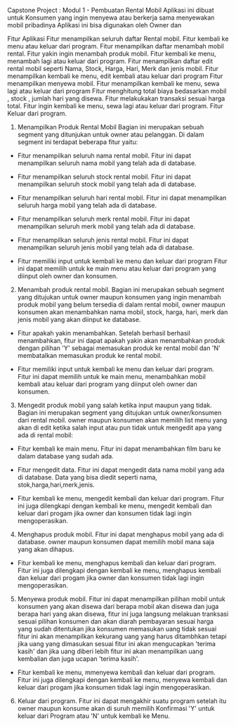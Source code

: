 Capstone Project : Modul 1 - Pembuatan Rental Mobil
Aplikasi ini dibuat untuk Konsumen yang ingin menyewa atau berkerja sama menyewakan mobil pribadinya Aplikasi ini bisa digunakan oleh Owner dan

Fitur Aplikasi
Fitur menampilkan seluruh daftar Rental mobil.
Fitur kembali ke menu atau keluar dari program.
Fitur menampilkan daftar menambah mobil rental.
Fitur yakin ingin menambah produk mobil.
Fitur kembali ke menu, menambah lagi atau keluar dari program.
Fitur menampilkan daftar edit rental mobil seperti Nama, Stock, Harga, Hari, Merk dan jenis mobil.
Fitur menampilkan kembali ke menu, edit kembali atau keluar dari program
Fitur menampilkan menyewa mobil.
Fitur menampilkan kembali ke menu, sewa lagi atau keluar dari program
Fitur menghitung total biaya bedasarkan mobil , stock , jumlah hari yang disewa.
Fitur melakukakan transaksi sesuai harga total.
Fitur ingin kembali ke menu, sewa lagi atau keluar dari program.
Fitur Keluar dari program.
1. Menampilkan Produk Rental Mobil
Bagian ini merupakan sebuah segment yang ditunjukan untuk owner atau pelanggan. Di dalam segment ini terdapat beberapa fitur yaitu:

- Fitur menampilkan seluruh nama rental mobil.
Fitur ini dapat menampilkan seluruh nama mobil yang telah ada di database.

- Fitur menampilkan seluruh stock rental mobil.
Fitur ini dapat menampilkan seluruh stock mobil yang telah ada di database.

- Fitur menampilkan seluruh hari rental mobil.
Fitur ini dapat menampilkan seluruh harga mobil yang telah ada di database.

- Fitur menampilkan seluruh merk rental mobil.
Fitur ini dapat menampilkan seluruh merk mobil yang telah ada di database.

- Fitur menampilkan seluruh jenis rental mobil.
Fitur ini dapat menampilkan seluruh jenis mobil yang telah ada di database.

- Fitur memiliki input untuk kembali ke menu dan keluar dari program
Fitur ini dapat memilih untuk ke main menu atau keluar dari program yang diinput oleh owner dan konsumen.

2. Menambah produk rental mobil.
Bagian ini merupakan sebuah segment yang ditujukan untuk owner maupun konsumen yang ingin menambah produk mobil yang belum tersedia di dalam rental mobil, owner maupun konsumen akan menambahkan nama mobil, stock, harga, hari, merk dan jenis mobil yang akan diinput ke database.

- Fitur apakah yakin menambahkan.
Setelah berhasil berhasil menambahkan, fitur ini dapat apakah yakin akan menambahkan produk dengan pilihan 'Y' sebagai memasukan produk ke rental mobil dan 'N' membatalkan memasukan produk ke rental mobil.

- Fitur memiliki input untuk kembali ke menu dan keluar dari program.
Fitur ini dapat memilih untuk ke main menu, menambahkan mobil kembali atau keluar dari program yang diinput oleh owner dan konsumen.

3. Mengedit produk mobil yang salah ketika input maupun yang tidak.
Bagian ini merupakan segment yang ditujukan untuk owner/konsumen dari rental mobil. owner maupun konsumen akan memilih list menu yang akan di edit ketika salah input atau pun tidak untuk mengedit apa yang ada di rental mobil:

- Fitur kembali ke main menu.
Fitur ini dapat menambahkan film baru ke dalam database yang sudah ada.

- Fitur mengedit data.
Fitur ini dapat mengedit data nama mobil yang ada di database. Data yang bisa diedit seperti nama, stok,harga,hari,merk,jenis.

- Fitur kembali ke menu, mengedit kembali dan keluar dari program.
Fitur ini juga dilengkapi dengan kembali ke menu, mengedit kembali dan keluar dari progam jika owner dan konsumen tidak lagi ingin mengoperasikan.

4. Menghapus produk mobil.
Fitur ini dapat menghapus mobil yang ada di database. owner maupun konsumen dapat memilih mobil mana saja yang akan dihapus.

- Fitur kembali ke menu, menghapus kembali dan keluar dari program.
Fitur ini juga dilengkapi dengan kembali ke menu, menghapus kembali dan keluar dari progam jika owner dan konsumen tidak lagi ingin mengoperasikan.

5. Menyewa produk mobil.
Fitur ini dapat menampilkan pilihan mobil untuk konsumen yang akan disewa dari berapa mobil akan disewa dan juga berapa hari yang akan disewa, fitur ini juga langsung melakuan tranksasi sesuai pilihan konsumen dan akan diarah pembayaran sesuai harga yang sudah ditentukan jika konsumen memasukan uang tidak sesuai fitur ini akan menampilkan kekurang uang yang harus ditambhkan tetapi jika uang yang dimasukan sesuai fitur ini akan mengucapkan 'terima kasih' dan jika uang diberi lebih fitur ini akan menampilkan uang kembalian dan juga ucapan 'terima kasih'.

- Fitur kembali ke menu, mmenyewa kembali dan keluar dari program.
Fitur ini juga dilengkapi dengan kembali ke menu, menyewa kembali dan keluar dari progam jika konsumen tidak lagi ingin mengoperasikan.

6. Keluar dari program.
Fitur ini dapat mengakhir suatu program setelah itu owner maupun konsume akan di suruh memilih Konfirmasi 'Y' untuk keluar dari Program atau 'N' untuk kembali ke Menu.
